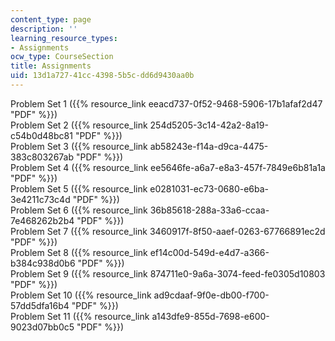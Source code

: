 ```yaml
---
content_type: page
description: ''
learning_resource_types:
- Assignments
ocw_type: CourseSection
title: Assignments
uid: 13d1a727-41cc-4398-5b5c-dd6d9430aa0b
---
```


Problem Set 1 ({{% resource_link eeacd737-0f52-9468-5906-17b1afaf2d47 "PDF" %}})  
Problem Set 2 ({{% resource_link 254d5205-3c14-42a2-8a19-c54b0d48bc81 "PDF" %}})  
Problem Set 3 ({{% resource_link ab58243e-f14a-d9ca-4475-383c803267ab "PDF" %}})  
Problem Set 4 ({{% resource_link ee5646fe-a6a7-e8a3-457f-7849e6b81a1a "PDF" %}})  
Problem Set 5 ({{% resource_link e0281031-ec73-0680-e6ba-3e4211c73c4d "PDF" %}})  
Problem Set 6 ({{% resource_link 36b85618-288a-33a6-ccaa-7e468262b2b4 "PDF" %}})  
Problem Set 7 ({{% resource_link 3460917f-8f50-aaef-0263-67766891ec2d "PDF" %}})  
Problem Set 8 ({{% resource_link ef14c00d-549d-e4d7-a366-b384c938d0b6 "PDF" %}})  
Problem Set 9 ({{% resource_link 874711e0-9a6a-3074-feed-fe0305d10803 "PDF" %}})  
Problem Set 10 ({{% resource_link ad9cdaaf-9f0e-db00-f700-57dd5dfa16b4 "PDF" %}})  
Problem Set 11 ({{% resource_link a143dfe9-855d-7698-e600-9023d07bb0c5 "PDF" %}})